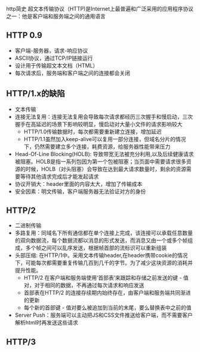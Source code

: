 http简史
超文本传输协议（HTTP)是Internet上最普遍和广泛采用的应用程序协议之一：他是客户端和服务端之间的通用语言

## HTTP 0.9
- 客户端-服务器，请求-响应协议
- ASCII协议，通过TCP/IP链接运行
- 设计用于传输超文本文档（HTML）
- 每次请求后，服务端和客户端之间的连接都会关闭

## HTTP/1.x的缺陷
- 文本传输
- 连接无法复用：连接无法复用会导致每次请求都经历三次握手和慢启动，三次握手在高延迟的场景下影响较明显，慢启动对大量小文件的请求影响较大
  - HTTP/1.0传输数据时，每次都需要重新建立连接，增加延迟
   - HTTP/1.1虽然加入keep-alive可以复用一部分连接，但域名分片的情况下，仍然需要建立多个连接，耗费资源，给服务器性能带来压力
- Head-Of-Line Blocking(HOLB): 导致带宽无法被充分利用,以及后续健康请求被阻塞。HOLB是指一系列包因为第一个包被阻塞；当页面中需要请求很多资源的时候，HOLB（对头阻塞）会导致在达到最大请求数量时，剩余的资源需要等待其他请求完成后才能发起请求
- 协议开销大：header里面的内容太大，增加了传输成本
- 安全因素：明文传输，客户端服务器无法验证对方的身份
## HTTP/2
- 二进制传输
- 多路复用：同域名下所有通信都在单个连接上完成，该连接可以承载任意数量的双向数据流，每个数据流都以消息的形式发送，而消息又由一个或多个帧组成，多个帧之间可以乱序发送，根据帧首部的流标识可以重新组装
- 头部压缩: 在HTTP/1中。采用文本传输header,在header携带cookie的情况下，可能每次都需要重复传输几百到几千的字节。为了减少这块资源的消耗并提升性能。
    - HTTP/2 在客户端和服务端使用‘首部表’来跟踪和存储之前发送的键 - 值对，对于相同的数据，不再通过每次请求和响应发送
    - 首部表在HTTP/2 的连接存续期内始终存在，由客户端和服务端共同渐进的更新
    - 每个新的首部键 - 值对要么被追加到当前的末尾，要么替换表中之前的值
- Server Push：服务端可以主动把JS和CSS文件推送给客户端，而不需要客户解析html时再发送这些请求
## HTTP/3
